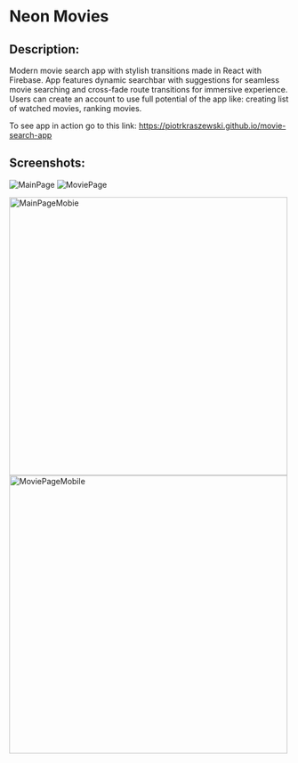# Neon Movies

## Description:
Modern movie search app with stylish transitions made in React with Firebase. App features dynamic searchbar with suggestions for seamless movie searching and cross-fade route transitions for immersive experience. Users can create an account to use full potential of the app like: creating list of watched movies, ranking movies.

To see app in action go to this link:  https://piotrkraszewski.github.io/movie-search-app


## Screenshots:
<img src="https://user-images.githubusercontent.com/48125112/114281109-c6441d00-9a3c-11eb-8ff8-5c2908cec462.jpg"
     alt="MainPage" />
<img src="https://user-images.githubusercontent.com/48125112/114281117-db20b080-9a3c-11eb-9328-84a05b7b28f8.jpg"
     alt="MoviePage"/>

<img src="https://user-images.githubusercontent.com/48125112/114281118-deb43780-9a3c-11eb-935a-0a3126eaa6f9.png"
     alt="MainPageMobie"
     height="500" />
<img src="https://user-images.githubusercontent.com/48125112/114281119-e1169180-9a3c-11eb-86a2-809224990c04.png"
     alt="MoviePageMobile"
     height="500" />
